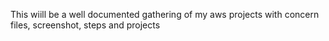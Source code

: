 This wiill be a well documented gathering of my aws projects with concern files, screenshot, steps and projects
